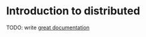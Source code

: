 # Introduction to distributed

TODO: write [great documentation](http://jacobian.org/writing/what-to-write/)
